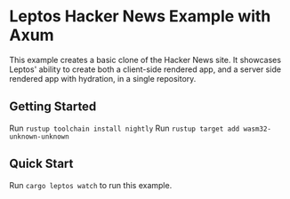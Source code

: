 # Leptos Hacker News Example with Axum

This example creates a basic clone of the Hacker News site. It showcases Leptos' ability to create both a client-side rendered app, and a server side rendered app with hydration, in a single repository.

## Getting Started

Run `rustup toolchain install nightly`
Run `rustup target add wasm32-unknown-unknown`

## Quick Start

Run `cargo leptos watch` to run this example.
